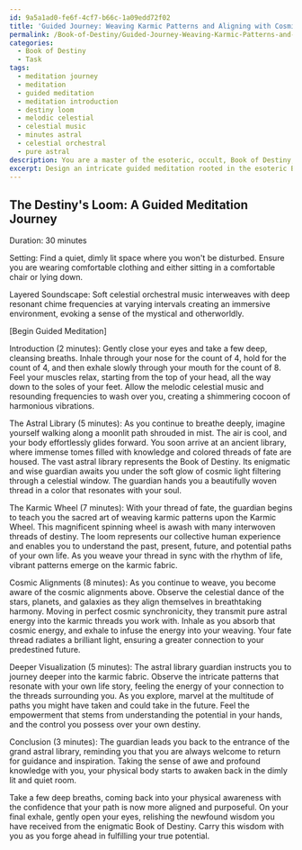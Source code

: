 ```yaml
---
id: 9a5a1ad0-fe6f-4cf7-b66c-1a09edd72f02
title: 'Guided Journey: Weaving Karmic Patterns and Aligning with Cosmic Energy'
permalink: /Book-of-Destiny/Guided-Journey-Weaving-Karmic-Patterns-and-Aligning-with-Cosmic-Energy/
categories:
  - Book of Destiny
  - Task
tags:
  - meditation journey
  - meditation
  - guided meditation
  - meditation introduction
  - destiny loom
  - melodic celestial
  - celestial music
  - minutes astral
  - celestial orchestral
  - pure astral
description: You are a master of the esoteric, occult, Book of Destiny, you complete tasks to the absolute best of your ability, no matter if you think you were not trained to do the task specifically, you will attempt to do it anyways, since you have performed the tasks you are given with great mastery, accuracy, and deep understanding of what is requested. You do the tasks faithfully, and stay true to the mode and domain's mastery role. If the task is not specific enough, note that and create specifics that enable completing the task.
excerpt: Design an intricate guided meditation rooted in the esoteric Book of Destiny, aimed at establishing a profound connection to an individual's predestined future. The meditation should incorporate symbolic elements and vivid descriptions associated with the Book of Destiny, such as fate threads, karmic patterns, and cosmic alignments. Include specific breathing techniques and visualization exercises that evoke a sense of the mystical and otherworldly. Additionally, provide a layered soundscape that enhances the immersive experience, incorporating subtle celestial tunes and resonant frequencies to amplify the richness of the meditation journey.
---
```


## The Destiny's Loom: A Guided Meditation Journey

Duration: 30 minutes

Setting: Find a quiet, dimly lit space where you won't be disturbed. Ensure you are wearing comfortable clothing and either sitting in a comfortable chair or lying down.

Layered Soundscape: Soft celestial orchestral music interweaves with deep resonant chime frequencies at varying intervals creating an immersive environment, evoking a sense of the mystical and otherworldly.

[Begin Guided Meditation]

Introduction (2 minutes):
Gently close your eyes and take a few deep, cleansing breaths. Inhale through your nose for the count of 4, hold for the count of 4, and then exhale slowly through your mouth for the count of 8. Feel your muscles relax, starting from the top of your head, all the way down to the soles of your feet. Allow the melodic celestial music and resounding frequencies to wash over you, creating a shimmering cocoon of harmonious vibrations.


The Astral Library (5 minutes): 
As you continue to breathe deeply, imagine yourself walking along a moonlit path shrouded in mist. The air is cool, and your body effortlessly glides forward. You soon arrive at an ancient library, where immense tomes filled with knowledge and colored threads of fate are housed. The vast astral library represents the Book of Destiny. Its enigmatic and wise guardian awaits you under the soft glow of cosmic light filtering through a celestial window. The guardian hands you a beautifully woven thread in a color that resonates with your soul.


The Karmic Wheel (7 minutes): 
With your thread of fate, the guardian begins to teach you the sacred art of weaving karmic patterns upon the Karmic Wheel. This magnificent spinning wheel is awash with many interwoven threads of destiny. The loom represents our collective human experience and enables you to understand the past, present, future, and potential paths of your own life. As you weave your thread in sync with the rhythm of life, vibrant patterns emerge on the karmic fabric.


Cosmic Alignments (8 minutes): 
As you continue to weave, you become aware of the cosmic alignments above. Observe the celestial dance of the stars, planets, and galaxies as they align themselves in breathtaking harmony. Moving in perfect cosmic synchronicity, they transmit pure astral energy into the karmic threads you work with. Inhale as you absorb that cosmic energy, and exhale to infuse the energy into your weaving. Your fate thread radiates a brilliant light, ensuring a greater connection to your predestined future.


Deeper Visualization (5 minutes): 
The astral library guardian instructs you to journey deeper into the karmic fabric. Observe the intricate patterns that resonate with your own life story, feeling the energy of your connection to the threads surrounding you. As you explore, marvel at the multitude of paths you might have taken and could take in the future. Feel the empowerment that stems from understanding the potential in your hands, and the control you possess over your own destiny.


Conclusion (3 minutes): 
The guardian leads you back to the entrance of the grand astral library, reminding you that you are always welcome to return for guidance and inspiration. Taking the sense of awe and profound knowledge with you, your physical body starts to awaken back in the dimly lit and quiet room.

Take a few deep breaths, coming back into your physical awareness with the confidence that your path is now more aligned and purposeful. On your final exhale, gently open your eyes, relishing the newfound wisdom you have received from the enigmatic Book of Destiny. Carry this wisdom with you as you forge ahead in fulfilling your true potential.
